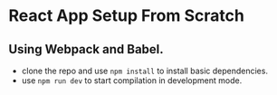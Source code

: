 # React App Setup From Scratch
## Using Webpack and Babel.

- clone the repo and use `npm install` to install basic dependencies.
- use `npm run dev` to start compilation in development mode.

